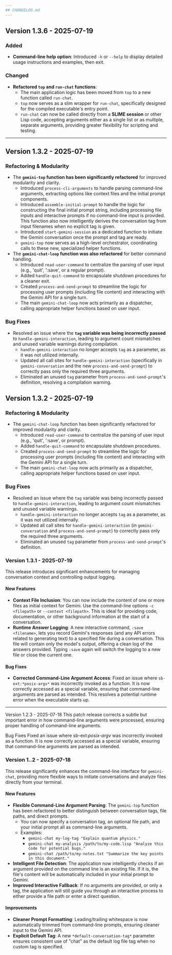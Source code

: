 ```yaml
---
## CHANGELOG.md
---
```


## Version 1.3.6 - 2025-07-19

### Added
* **Command-line help option**: Introduced `-h` or `--help` to display detailed usage instructions and examples, then exit.

### Changed
* **Refactored `top` and `run-chat` functions**:
    * The main application logic has been moved from `top` to a new function called `run-chat`.
    * `top` now serves as a slim wrapper for `run-chat`, specifically designed for the compiled executable's entry point.
    * `run-chat` can now be called directly from a **SLIME session** or other Lisp code, accepting arguments either as a single list or as multiple, separate arguments, providing greater flexibility for scripting and testing.

---
## Version 1.3.2 - 2025-07-19

### Refactoring & Modularity
- The **`gemini-top` function has been significantly refactored** for improved modularity and clarity.
    - Introduced `process-cli-arguments` to handle parsing command-line arguments, extracting options like context files and the initial prompt components.
    - Introduced `assemble-initial-prompt` to handle the logic for constructing the final initial prompt string, including processing file inputs and interactive prompts if no command-line input is provided. This function also now intelligently derives the conversation tag from input filenames when no explicit tag is given.
    - Introduced `start-gemini-session` as a dedicated function to initiate the Gemini conversation once the prompt and tag are ready.
    - `gemini-top` now serves as a high-level orchestrator, coordinating calls to these new, specialized helper functions.
- The **`gemini-chat-loop` function was also refactored** for better command handling.
    - Introduced `read-user-command` to centralize the parsing of user input (e.g., 'quit', ':save', or a regular prompt).
    - Added `handle-quit-command` to encapsulate shutdown procedures for a cleaner exit.
    - Created `process-and-send-prompt` to streamline the logic for processing user prompts (including file content) and interacting with the Gemini API for a single turn.
    - The main `gemini-chat-loop` now acts primarily as a dispatcher, calling appropriate helper functions based on user input.

### Bug Fixes
- Resolved an issue where the **`tag` variable was being incorrectly passed** to `handle-gemini-interaction`, leading to argument count mismatches and unused variable warnings during compilation.
    - `handle-gemini-interaction` no longer accepts `tag` as a parameter, as it was not utilized internally.
    - Updated all call sites for `handle-gemini-interaction` (specifically in `gemini-conversation` and the new `process-and-send-prompt`) to correctly pass only the required three arguments.
    - Eliminated an unused `tag` parameter from `process-and-send-prompt`'s definition, resolving a compilation warning.

## Version 1.3.2 - 2025-07-19

### Refactoring & Modularity
- The `gemini-chat-loop` function has been significantly refactored for improved modularity and clarity.
    - Introduced `read-user-command` to centralize the parsing of user input (e.g., 'quit', ':save', or prompt).
    - Added `handle-quit-command` to encapsulate shutdown procedures.
    - Created `process-and-send-prompt` to streamline the logic for processing user prompts (including file content) and interacting with the Gemini API for a single turn.
    - The main `gemini-chat-loop` now acts primarily as a dispatcher, calling appropriate helper functions based on user input.

### Bug Fixes
- Resolved an issue where the `tag` variable was being incorrectly passed to `handle-gemini-interaction`, leading to argument count mismatches and unused variable warnings.
    - `handle-gemini-interaction` no longer accepts `tag` as a parameter, as it was not utilized internally.
    - Updated all call sites for `handle-gemini-interaction` (in `gemini-conversation` and `process-and-send-prompt`) to correctly pass only the required three arguments.
    - Eliminated an unused `tag` parameter from `process-and-send-prompt`'s definition.


### Version 1.3.1 - 2025-07-19

This release introduces significant enhancements for managing conversation context and controlling output logging.

#### New Features

* **Context File Inclusion**: You can now include the content of one or more files as initial context for Gemini. Use the command-line options `-c <filepath>` or `--context <filepath>`. This is ideal for providing code, documentation, or other background information at the start of a conversation.
* **Runtime Answer Logging**: A new interactive command, `:save <filename>`, lets you record Gemini's responses (and any API errors related to generating text) to a specified file during a conversation. This file will contain only the model's output, offering a clean log of the answers provided. Typing `:save` again will switch the logging to a new file or close the current one.

#### Bug Fixes

* **Corrected Command-Line Argument Access**: Fixed an issue where `sb-ext:*posix-argv*` was incorrectly invoked as a function. It is now correctly accessed as a special variable, ensuring that command-line arguments are parsed as intended. This resolves a potential runtime error when the executable starts up.

---

Version 1.2.3 - 2025-07-18
This patch release corrects a subtle but important error in how command-line arguments were processed, ensuring proper handling of command-line arguments.

Bug Fixes
Fixed an issue where sb-ext:*posix-argv* was incorrectly invoked as a function. It is now correctly accessed as a special variable, ensuring that command-line arguments are parsed as intended.

### Version 1..2 - 2025-07-18

This release significantly enhances the command-line interface for `gemini-chat`, providing more flexible ways to initiate conversations and analyze files directly from your terminal.

#### New Features

* **Flexible Command-Line Argument Parsing**: The `gemini-top` function has been refactored to better distinguish between conversation tags, file paths, and direct prompts.
    * You can now specify a conversation tag, an optional file path, and your initial prompt all as command-line arguments.
    * Examples:
        * `gemini-chat my-log-tag "Explain quantum physics."`
        * `gemini-chat my-analysis /path/to/my-code.lisp "Analyze this code for potential bugs."`
        * `gemini-chat /path/to/my-notes.txt "Summarize the key points in this document."`
* **Intelligent File Detection**: The application now intelligently checks if an argument provided on the command line is an existing file. If it is, the file's content will be automatically included in your initial prompt to Gemini.
* **Improved Interactive Fallback**: If no arguments are provided, or only a tag, the application will still guide you through an interactive process to either provide a file path or enter a direct question.

#### Improvements

* **Cleaner Prompt Formatting**: Leading/trailing whitespace is now automatically trimmed from command-line prompts, ensuring cleaner input to the Gemini API.
* **Explicit Default Tag**: A new `*default-conversation-tag*` parameter ensures consistent use of "chat" as the default log file tag when no custom tag is specified.

